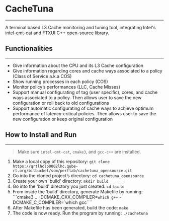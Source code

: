 # CacheTuna
---
A terminal based L3 Cache monitoring and tuning tool, integrating Intel's intel-cmt-cat and FTXUI C++ open-source library.

## Functionalities
---
* Give information about the CPU and its L3 Cache configuration 
* Give information regarding cores and cache ways associated to a policy (Class of Service a.k.a COS)
* Show running processes in each policy (COS)
* Monitor policy’s performances (LLC, Cache Misses)
* Support manual configurating of tag (user specific), cores, and cache ways associated to a policy. Then allows user to save the new configuration or roll back to old configurations
* Support automatic configurating of cache ways to achieve optimum performance of latency-critical policies. Then allows user to save the new configuration or keep original configuration

## How to Install and Run
---
> Make sure `intel-cmt-cat`, `cmake3`, and `gcc-c++` are installed.
1. Make a local copy of this repository:
```git clone https://qrtlhclp0002lhc.qube-rt.org/bitbucket/scm/perflab/cachetuna_opensource.git```
2. Go into the cloned project’s directory: 
```cd cachetuna_opensource```
3. Create your own 'build' directory:
```mkdir build```
4. Go into the 'build' directory you just created:
```cd build```
5. From inside the ‘build’ directory, generate Makefile by running: 
```cmake3 .. -DCMAKE_CXX_COMPILER=`which g++` -DCMAKE_C_COMPILER=`which gcc````
6. After Makefile has been generated, build the code: 
```make```
7. The code is now ready. Run the program by running: 
```./cachetuna```
